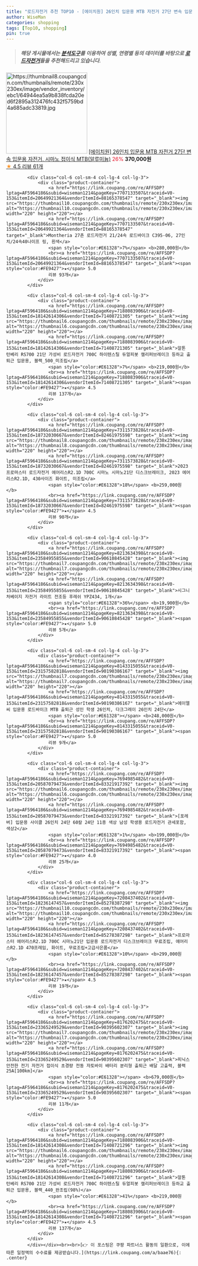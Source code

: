 ```yaml
---
title: "로드자전거 추천 TOP10 - [에이치원] 26인치 입문용 MTB 자전거 27단 변속 입문용 자전거, 시마노 접이식 MTB(알루미늄)"
author: WiseMan
categories: shopping
tags: [Top10, shopping]
pin: true
---
```


> ##### 해당 게시물에서는 [**분석도구**](https://itemscout.io/)를 이용하여 **성별**, **연령별** 등의 데이터를 바탕으로 [**로드자전거**](https://link.coupang.com/a/baae76)들을 추천해드리고 있습니다.
<div class="container"><div class="row">
            <div class="col-6 col-sm-4 col-lg-4 col-lg-3">
                <div class="product-container">
                    <a href="https://link.coupang.com/re/AFFSDP?lptag=AF5964186&subid=wiseman1214&pageKey=7218793744&traceid=V0-153&itemId=18288181465&vendorItemId=89518592209" target="_blank"><img src="https://thumbnail8.coupangcdn.com/thumbnails/remote/230x230ex/image/vendor_inventory/ebc1/64944ea5a9b838fcda20ed6f2895a312476fc432f5759bd4a685adc33819.jpg" alt="https://thumbnail8.coupangcdn.com/thumbnails/remote/230x230ex/image/vendor_inventory/ebc1/64944ea5a9b838fcda20ed6f2895a312476fc432f5759bd4a685adc33819.jpg" width="220" height="220"></a>
                    <a href="https://link.coupang.com/re/AFFSDP?lptag=AF5964186&subid=wiseman1214&pageKey=7218793744&traceid=V0-153&itemId=18288181465&vendorItemId=89518592209" target="_blank">[에이치원] 26인치 입문용 MTB 자전거 27단 변속 입문용 자전거, 시마노 접이식 MTB(알루미늄)</a>
                    <span style="color:#E61328">26%</span> <b>370,000원</b>
                    <br><a href="https://link.coupang.com/re/AFFSDP?lptag=AF5964186&subid=wiseman1214&pageKey=7218793744&traceid=V0-153&itemId=18288181465&vendorItemId=89518592209" target="_blank"><span style="color:#FE9427">★</span> 4.5
                    리뷰 61개</a>
                </div>
            </div>
            
            <div class="col-6 col-sm-4 col-lg-4 col-lg-3">
                <div class="product-container">
                    <a href="https://link.coupang.com/re/AFFSDP?lptag=AF5964186&subid=wiseman1214&pageKey=7707133507&traceid=V0-153&itemId=20649921364&vendorItemId=88165378547" target="_blank"><img src="https://thumbnail10.coupangcdn.com/thumbnails/remote/230x230ex/image/vendor_inventory/c08f/d2f2a71c54d24d09c35649ed98f4a286a993a1e207efe9c65d743df7d76d.jpg" alt="https://thumbnail10.coupangcdn.com/thumbnails/remote/230x230ex/image/vendor_inventory/c08f/d2f2a71c54d24d09c35649ed98f4a286a993a1e207efe9c65d743df7d76d.jpg" width="220" height="220"></a>
                    <a href="https://link.coupang.com/re/AFFSDP?lptag=AF5964186&subid=wiseman1214&pageKey=7707133507&traceid=V0-153&itemId=20649921364&vendorItemId=88165378547" target="_blank">Montheria 27촌 로드자전거 21/24속 로드바이크 C395-06, 27인치/24속40나이프 링, 흰색</a>
                    <span style="color:#E61328">7%</span> <b>280,000원</b>
                    <br><a href="https://link.coupang.com/re/AFFSDP?lptag=AF5964186&subid=wiseman1214&pageKey=7707133507&traceid=V0-153&itemId=20649921364&vendorItemId=88165378547" target="_blank"><span style="color:#FE9427">★</span> 5.0
                    리뷰 93개</a>
                </div>
            </div>
            
            <div class="col-6 col-sm-4 col-lg-4 col-lg-3">
                <div class="product-container">
                    <a href="https://link.coupang.com/re/AFFSDP?lptag=AF5964186&subid=wiseman1214&pageKey=7188083906&traceid=V0-153&itemId=18142614306&vendorItemId=71408721305" target="_blank"><img src="https://thumbnail6.coupangcdn.com/thumbnails/remote/230x230ex/image/vendor_inventory/7d45/6bf309041a03a5d0924e5187d03c7a8ac70396f97d4d934df085114950da.jpg" alt="https://thumbnail6.coupangcdn.com/thumbnails/remote/230x230ex/image/vendor_inventory/7d45/6bf309041a03a5d0924e5187d03c7a8ac70396f97d4d934df085114950da.jpg" width="220" height="220"></a>
                    <a href="https://link.coupang.com/re/AFFSDP?lptag=AF5964186&subid=wiseman1214&pageKey=7188083906&traceid=V0-153&itemId=18142614306&vendorItemId=71408721305" target="_blank">알톤 턴베리 RS700 21단 가성비 로드자전거 700C 하이텐스틸 듀얼피봇 캘리퍼브레이크 등하교 출퇴근 입문용, 블랙_500_미조립</a>
                    <span style="color:#E61328">7%</span> <b>219,000원</b>
                    <br><a href="https://link.coupang.com/re/AFFSDP?lptag=AF5964186&subid=wiseman1214&pageKey=7188083906&traceid=V0-153&itemId=18142614306&vendorItemId=71408721305" target="_blank"><span style="color:#FE9427">★</span> 4.5
                    리뷰 137개</a>
                </div>
            </div>
            
            <div class="col-6 col-sm-4 col-lg-4 col-lg-3">
                <div class="product-container">
                    <a href="https://link.coupang.com/re/AFFSDP?lptag=AF5964186&subid=wiseman1214&pageKey=7311573828&traceid=V0-153&itemId=18732030667&vendorItemId=82461975598" target="_blank"><img src="https://thumbnail8.coupangcdn.com/thumbnails/remote/230x230ex/image/vendor_inventory/cced/53c5f8ef2d56983d89d969f4b0f43f44cfd1799841c2070e3e28b5d2067b.jpg" alt="https://thumbnail8.coupangcdn.com/thumbnails/remote/230x230ex/image/vendor_inventory/cced/53c5f8ef2d56983d89d969f4b0f43f44cfd1799841c2070e3e28b5d2067b.jpg" width="220" height="220"></a>
                    <a href="https://link.coupang.com/re/AFFSDP?lptag=AF5964186&subid=wiseman1214&pageKey=7311573828&traceid=V0-153&itemId=18732030667&vendorItemId=82461975598" target="_blank">2023 프로마스터 로드자전거 에어리스R2.1D 700C 시마노 시마노21단 디스크브레이크, 2023 에어리스R2.1D, 430사이즈 화이트, 미조립</a>
                    <span style="color:#E61328">18%</span> <b>259,000원</b>
                    <br><a href="https://link.coupang.com/re/AFFSDP?lptag=AF5964186&subid=wiseman1214&pageKey=7311573828&traceid=V0-153&itemId=18732030667&vendorItemId=82461975598" target="_blank"><span style="color:#FE9427">★</span> 4.5
                    리뷰 90개</a>
                </div>
            </div>
            
            <div class="col-6 col-sm-4 col-lg-4 col-lg-3">
                <div class="product-container">
                    <a href="https://link.coupang.com/re/AFFSDP?lptag=AF5964186&subid=wiseman1214&pageKey=8213634398&traceid=V0-153&itemId=23584955855&vendorItemId=90610845428" target="_blank"><img src="https://thumbnail7.coupangcdn.com/thumbnails/remote/230x230ex/image/vendor_inventory/ff59/c1b83d6d37d811e94b407cb0ba990a86ed7645de2b7ab845c54a11eb9d43.JPG" alt="https://thumbnail7.coupangcdn.com/thumbnails/remote/230x230ex/image/vendor_inventory/ff59/c1b83d6d37d811e94b407cb0ba990a86ed7645de2b7ab845c54a11eb9d43.JPG" width="220" height="220"></a>
                    <a href="https://link.coupang.com/re/AFFSDP?lptag=AF5964186&subid=wiseman1214&pageKey=8213634398&traceid=V0-153&itemId=23584955855&vendorItemId=90610845428" target="_blank">시그니처베이지 자전거 라이트 전조등 후레쉬 YPZ434, 1개</a>
                    <span style="color:#E61328">36%</span> <b>19,900원</b>
                    <br><a href="https://link.coupang.com/re/AFFSDP?lptag=AF5964186&subid=wiseman1214&pageKey=8213634398&traceid=V0-153&itemId=23584955855&vendorItemId=90610845428" target="_blank"><span style="color:#FE9427">★</span> 5.0
                    리뷰 5개</a>
                </div>
            </div>
            
            <div class="col-6 col-sm-4 col-lg-4 col-lg-3">
                <div class="product-container">
                    <a href="https://link.coupang.com/re/AFFSDP?lptag=AF5964186&subid=wiseman1214&pageKey=8143315055&traceid=V0-153&itemId=23157582818&vendorItemId=90190386167" target="_blank"><img src="https://thumbnail7.coupangcdn.com/thumbnails/remote/230x230ex/image/vendor_inventory/449e/5c53145158c23ea7ff1e7f7ce318f078809f5536fec1a62de88102a2e379.jpg" alt="https://thumbnail7.coupangcdn.com/thumbnails/remote/230x230ex/image/vendor_inventory/449e/5c53145158c23ea7ff1e7f7ce318f078809f5536fec1a62de88102a2e379.jpg" width="220" height="220"></a>
                    <a href="https://link.coupang.com/re/AFFSDP?lptag=AF5964186&subid=wiseman1214&pageKey=8143315055&traceid=V0-153&itemId=23157582818&vendorItemId=90190386167" target="_blank">에이엘씨 입문용 로드바이크 MTB 출퇴근 성인 학생 26인치, 다크그레이 26인치 24단</a>
                    <span style="color:#E61328"></span> <b>248,000원</b>
                    <br><a href="https://link.coupang.com/re/AFFSDP?lptag=AF5964186&subid=wiseman1214&pageKey=8143315055&traceid=V0-153&itemId=23157582818&vendorItemId=90190386167" target="_blank"><span style="color:#FE9427">★</span> 5.0
                    리뷰 9개</a>
                </div>
            </div>
            
            <div class="col-6 col-sm-4 col-lg-4 col-lg-3">
                <div class="product-container">
                    <a href="https://link.coupang.com/re/AFFSDP?lptag=AF5964186&subid=wiseman1214&pageKey=7694985482&traceid=V0-153&itemId=20587079473&vendorItemId=83321917392" target="_blank"><img src="https://thumbnail6.coupangcdn.com/thumbnails/remote/230x230ex/image/vendor_inventory/4f52/b9739ac880c94302be682633b51acb776287e2a71ad69f142c7b46224d37.jpg" alt="https://thumbnail6.coupangcdn.com/thumbnails/remote/230x230ex/image/vendor_inventory/4f52/b9739ac880c94302be682633b51acb776287e2a71ad69f142c7b46224d37.jpg" width="220" height="220"></a>
                    <a href="https://link.coupang.com/re/AFFSDP?lptag=AF5964186&subid=wiseman1214&pageKey=7694985482&traceid=V0-153&itemId=20587079473&vendorItemId=83321917392" target="_blank">[포레버] 입문용 사이클 26인치 24단 60칼 24단 11종 색상 남성 학생용 로드자전거 관세포함, 색상2</a>
                    <span style="color:#E61328">1%</span> <b>199,000원</b>
                    <br><a href="https://link.coupang.com/re/AFFSDP?lptag=AF5964186&subid=wiseman1214&pageKey=7694985482&traceid=V0-153&itemId=20587079473&vendorItemId=83321917392" target="_blank"><span style="color:#FE9427">★</span> 4.0
                    리뷰 25개</a>
                </div>
            </div>
            
            <div class="col-6 col-sm-4 col-lg-4 col-lg-3">
                <div class="product-container">
                    <a href="https://link.coupang.com/re/AFFSDP?lptag=AF5964186&subid=wiseman1214&pageKey=7208437402&traceid=V0-153&itemId=18236147457&vendorItemId=85278387298" target="_blank"><img src="https://thumbnail10.coupangcdn.com/thumbnails/remote/230x230ex/image/vendor_inventory/ec8c/0942f88efd93c5aa7f0edbd46bb7cb9eaab8568bc5202335b9c8304f5785.png" alt="https://thumbnail10.coupangcdn.com/thumbnails/remote/230x230ex/image/vendor_inventory/ec8c/0942f88efd93c5aa7f0edbd46bb7cb9eaab8568bc5202335b9c8304f5785.png" width="220" height="220"></a>
                    <a href="https://link.coupang.com/re/AFFSDP?lptag=AF5964186&subid=wiseman1214&pageKey=7208437402&traceid=V0-153&itemId=18236147457&vendorItemId=85278387298" target="_blank">프로마스터 에어리스R2.1D 700C 시마노21단 입문용 로드자전거 디스크브레이크 무료조립, 에어리스R2.1D 470프레임, 화이트, 무료조립+고급사은품</a>
                    <span style="color:#E61328">10%</span> <b>299,000원</b>
                    <br><a href="https://link.coupang.com/re/AFFSDP?lptag=AF5964186&subid=wiseman1214&pageKey=7208437402&traceid=V0-153&itemId=18236147457&vendorItemId=85278387298" target="_blank"><span style="color:#FE9427">★</span> 4.5
                    리뷰 19개</a>
                </div>
            </div>
            
            <div class="col-6 col-sm-4 col-lg-4 col-lg-3">
                <div class="product-container">
                    <a href="https://link.coupang.com/re/AFFSDP?lptag=AF5964186&subid=wiseman1214&pageKey=8176202475&traceid=V0-153&itemId=23365249529&vendorItemId=90395602307" target="_blank"><img src="https://thumbnail7.coupangcdn.com/thumbnails/remote/230x230ex/image/vendor_inventory/b59a/efee69ba9d1c337c3b60a95402faa2a4d5179a4a22556904d1ea07be2e0c.png" alt="https://thumbnail7.coupangcdn.com/thumbnails/remote/230x230ex/image/vendor_inventory/b59a/efee69ba9d1c337c3b60a95402faa2a4d5179a4a22556904d1ea07be2e0c.png" width="220" height="220"></a>
                    <a href="https://link.coupang.com/re/AFFSDP?lptag=AF5964186&subid=wiseman1214&pageKey=8176202475&traceid=V0-153&itemId=23365249529&vendorItemId=90395602307" target="_blank">피닉스 안전한 전기 자전거 접이식 초경량 전동 자토바이 배터리 분리형 출퇴근 배달 고출력, 블랙 25A[100km]</a>
                    <span style="color:#E61328"></span> <b>679,000원</b>
                    <br><a href="https://link.coupang.com/re/AFFSDP?lptag=AF5964186&subid=wiseman1214&pageKey=8176202475&traceid=V0-153&itemId=23365249529&vendorItemId=90395602307" target="_blank"><span style="color:#FE9427">★</span> 5.0
                    리뷰 11개</a>
                </div>
            </div>
            
            <div class="col-6 col-sm-4 col-lg-4 col-lg-3">
                <div class="product-container">
                    <a href="https://link.coupang.com/re/AFFSDP?lptag=AF5964186&subid=wiseman1214&pageKey=7188083906&traceid=V0-153&itemId=18142614308&vendorItemId=71408721296" target="_blank"><img src="https://thumbnail6.coupangcdn.com/thumbnails/remote/230x230ex/image/vendor_inventory/7d45/6bf309041a03a5d0924e5187d03c7a8ac70396f97d4d934df085114950da.jpg" alt="https://thumbnail6.coupangcdn.com/thumbnails/remote/230x230ex/image/vendor_inventory/7d45/6bf309041a03a5d0924e5187d03c7a8ac70396f97d4d934df085114950da.jpg" width="220" height="220"></a>
                    <a href="https://link.coupang.com/re/AFFSDP?lptag=AF5964186&subid=wiseman1214&pageKey=7188083906&traceid=V0-153&itemId=18142614308&vendorItemId=71408721296" target="_blank">알톤 턴베리 RS700 21단 가성비 로드자전거 700C 하이텐스틸 듀얼피봇 캘리퍼브레이크 등하교 출퇴근 입문용, 블랙_440_완조립(98%)</a>
                    <span style="color:#E61328">41%</span> <b>219,000원</b>
                    <br><a href="https://link.coupang.com/re/AFFSDP?lptag=AF5964186&subid=wiseman1214&pageKey=7188083906&traceid=V0-153&itemId=18142614308&vendorItemId=71408721296" target="_blank"><span style="color:#FE9427">★</span> 4.5
                    리뷰 137개</a>
                </div>
            </div>
            </div></div><br><br>[👉 이 포스팅은 쿠팡 파트너스 활동의 일환으로, 이에 따른 일정액의 수수료를 제공받습니다.](https://link.coupang.com/a/baae76){: .center}